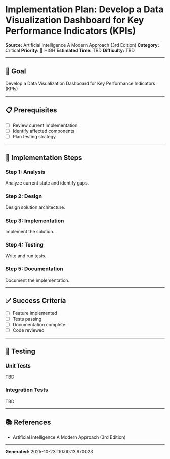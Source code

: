 # Implementation Plan: Develop a Data Visualization Dashboard for Key Performance Indicators (KPIs)

**Source:** Artificial Intelligence   A Modern Approach (3rd Edition)
**Category:** Critical
**Priority:** 🔴 HIGH
**Estimated Time:** TBD
**Difficulty:** TBD

---

## 🎯 Goal

Develop a Data Visualization Dashboard for Key Performance Indicators (KPIs)

---

## 📋 Prerequisites

- [ ] Review current implementation
- [ ] Identify affected components
- [ ] Plan testing strategy

---

## 🔧 Implementation Steps

### Step 1: Analysis

Analyze current state and identify gaps.

### Step 2: Design

Design solution architecture.

### Step 3: Implementation

Implement the solution.

### Step 4: Testing

Write and run tests.

### Step 5: Documentation

Document the implementation.

---

## ✅ Success Criteria

- [ ] Feature implemented
- [ ] Tests passing
- [ ] Documentation complete
- [ ] Code reviewed

---

## 🧪 Testing

### Unit Tests

TBD

### Integration Tests

TBD

---

## 📚 References

- Artificial Intelligence   A Modern Approach (3rd Edition)

---

**Generated:** 2025-10-23T10:00:13.970023
